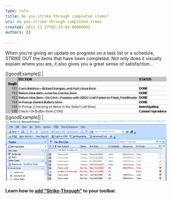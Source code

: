 ```yaml
---
type: rule
title: Do you strike-through completed items?
uri: do-you-strike-through-completed-items
created: 2012-11-27T02:13:04.0000000Z
authors: []

---
```


When you're giving an update on progress on a task list or a schedule, STRIKE OUT the items that have been completed. Not only does it visually explain where you are, it also gives you a great sense of satisfaction...
   
[[goodExample]]
| ![Completed items are struck-through](../../assets/StrikeThrough.gif)
[[goodExample]]
| ![Completed tasks are struck-through](../../assets/OutlookTaskList.JPG)
#### Learn how to [add "Strike-Through"](http://www.ssw.com.au/ssw/KB/KB.asp?KBID=Q803334) to your toolbar.
